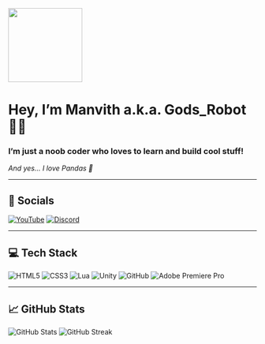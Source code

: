 <img src="https://c.tenor.com/QJP_QPYxoPsAAAAC/wave-panda.gif" width="150"/>

# Hey, I’m Manvith a.k.a. Gods_Robot 🧠🤖

### I’m just a noob coder who loves to learn and build cool stuff!  
*And yes... I love Pandas 🐼*

---

## 🔗 Socials
[![YouTube](https://img.shields.io/badge/YouTube-%23FF0000.svg?logo=YouTube&logoColor=white)](https://www.youtube.com/@ChappiWorks) 
[![Discord](https://img.shields.io/badge/Discord-587DF2.svg?logo=Discord&logoColor=white)](https://discord.com/invite/FfarQVQst7)

---

## 💻 Tech Stack

![HTML5](https://img.shields.io/badge/html5-%23E34F26.svg?style=flat&logo=html5&logoColor=white)
![CSS3](https://img.shields.io/badge/css3-%231572B6.svg?style=flat&logo=css3&logoColor=white)
![Lua](https://img.shields.io/badge/lua-%232C2D72.svg?style=flat&logo=lua&logoColor=white)
![Unity](https://img.shields.io/badge/Unity-%2320232a.svg?style=flat&logo=unity&logoColor=white)
![GitHub](https://img.shields.io/badge/GitHub-%23121011.svg?style=flat&logo=github&logoColor=white)
![Adobe Premiere Pro](https://img.shields.io/badge/adobepremierepro-%2331A8FF.svg?style=flat&logo=adobepremierepro&logoColor=white)

---

## 📈 GitHub Stats

![GitHub Stats](https://github-readme-stats.vercel.app/api?username=GODSROBOT&theme=vision-friendly-dark&hide_border=false&include_all_commits=false&count_private=true)
![GitHub Streak](https://github-readme-streak-stats.herokuapp.com/?user=GODSROBOT&theme=vision-friendly-dark&hide_border=false)

<!-- Top languages -->
<!--
![Top Langs](https://github-readme-stats.vercel.app/api/top-langs/?username=GODSROBOT&theme=vision-friendly-dark&hide_border=false&layout=compact)
-->